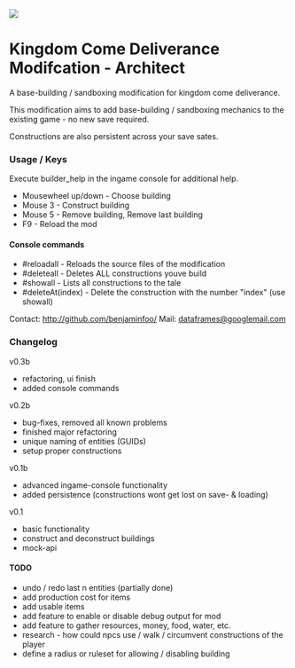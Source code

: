 <img src="/Docs/architect.png">  

# Kingdom Come Deliverance Modifcation - Architect
 
A base-building / sandboxing modification for kingdom come deliverance.

This modification aims to add base-building / sandboxing mechanics to the existing game - no new save required.

Constructions are also persistent across your save sates.

### Usage / Keys
Execute builder_help in the ingame console for additional help.

- Mousewheel up/down - Choose building 
- Mouse 3 - Construct building
- Mouse 5 - Remove building, Remove last building
- F9 - Reload the mod

#### Console commands
- #reloadall - Reloads the source files of the modification
- #deleteall - Deletes ALL constructions youve build
- #showall   - Lists all constructions to the tale
- #deleteAt(index) - Delete the construction with the number "index" (use showall)

Contact: http://github.com/benjaminfoo/
Mail: dataframes@googlemail.com

### Changelog
v0.3b
- refactoring, ui finish
- added console commands

v0.2b
- bug-fixes, removed all known problems
- finished major refactoring
- unique naming of entities (GUIDs)
- setup proper constructions


v0.1b
- advanced ingame-console functionality
- added persistence (constructions wont get lost on save- & loading)

v0.1
- basic functionality
- construct and deconstruct buildings
- mock-api 

#### TODO
- undo / redo last n entities (partially done)
- add production cost for items
- add usable items
- add feature to enable or disable debug output for mod
- add feature to gather resources, money, food, water, etc. 
- research - how could npcs use / walk / circumvent constructions of the player
- define a radius or ruleset for allowing / disabling building

